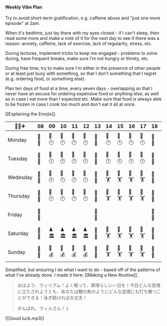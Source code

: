 #### Weekly Vibe Plan

Try to avoid short-term gratification, e.g. caffeine abuse and "just one more episode" at 2am.

When it's bedtime, just lay there with my eyes closed - if I can't sleep, then read some more and make a note of it for the next day to see if there was a reason: anxiety, caffeine, lack of exercise, lack of regularity, stress, etc.

During lectures, implement tricks to keep me engaged - problems to solve during, have frequent breaks, make sure I'm not hungry or thirsty, etc.

During free time, try to make sure I'm either in the presence of other people or at least just busy with something, so that I don't something that I regret (e.g. ordering food, or something else).

Plan ten days of food at a time, every seven days - overlapping so that I never have an excuse for ordering expensive food or anything else, as well as in case I eat more than I expected etc. Make sure that food is always able to be frozen in case I cook too much and don't eat it all at once.

[[Explaining the Emojis]].


| 🚰✨✈ | 08 | 09 | 10 | 11 | 12 | 13 | 14 | 15 | 16 | 17 | 18 | 19 | 20 | 21 | 22 | 23 | 00 |
| ---- | ---- | ---- | ---- | ---- | ---- | ---- | ---- | ---- | ---- | ---- | ---- | ---- | ---- | ---- | ---- | ---- | ---- |
| Monday | 🥫🍜 | 📖🕛 | 📖🕛 | 📖🕛 | 📖🕛 | 🥫🍜 | 📖🕛 | 📖🕛 | 📖🕛 | 📖🕛 | 🥫🍜 | 📺🎬 | 💌💑 | 🚿🧼 | 📖🛋 | 🛌💤 | 🛌💤 |
| Tuesday | 🥫🍜 | 📖🕛 | 📖🕛 | 📖🕛 | 📖🕛 | 🥫🍜 | 📖🕛 | 📖🕛 | 📖🕛 | 📖🕛 | 🥫🍜 | 📺🎬 | 💌💑 | 🚿🧼 | 📖🛋 | 🛌💤 | 🛌💤 |
| Wedesday | 🥫🍜 | 📖🕛 | 📖🕛 | 📖🕛 | 📖🕛 | 🥫🍜 | 💪🏋 | 💪🏋 | 💪🏋 | 💪🏋 | 🥫🍜 | 📺🎬 | 💌💑 | 🚿🧼 | 📖🛋 | 🛌💤 | 🛌💤 |
| Thursday | 🥫🍜 | 📖🕛 | 📖🕛 | 📖🕛 | 📖🕛 | 🥫🍜 | 💪🏋 | 💪🏋 | 💪🏋 | 💪🏋 | 🥫🍜 | 📺🎬 | 💌💑 | 🚿🧼 | 📖🛋 | 🛌💤 | 🛌💤 |
| Friday | 🥫🍜 |  |  |  |  | 🥫🍜 |  |  |  |  | 🥫🍜 | 📺🎬 | 💌💑 | 🚿🧼 | 📖🛋 | 🛌💤 | 🛌💤 |
| Saturday | 🥫🍜 | ♟🏛 | ♟🏛 | ♟🏛 | ♟🏛 | 🥫🍜 | 💪🏋 | 💪🏋 | 💪🏋 | 💪🏋 | 🥫🍜 | 📺🎬 | 💌💑 | 🚿🧼 | 📖🛋 | 🛌💤 | 🛌💤 |
| Sunday | 🥫🍜 | 💼💰 | 💼💰 | 💼💰 | 💼💰 | 🥫🍜 | 💪🏋 | 💪🏋 | 💪🏋 | 💪🏋 | 🥫🍜 | 📺🎬 | 💌💑 | 🚿🧼 | 📖🛋 | 🛌💤 | 🛌💤 |

Simplified, but ensuring I do what I want to do - based off of the patterns of what I've already done. I made it here: [[Making a New Routine]].

>おはよう、ウィリアム！よく眠って、素晴らしい一日を！今日どんな苦境に立たされようとも、あなたは鯉の魚のようにどんな逆境にも打ち勝つことができる！泳ぎ続ければ大丈夫！
>
>がんばれ、ウィルさん！:)

![[Good luck.mp3]]